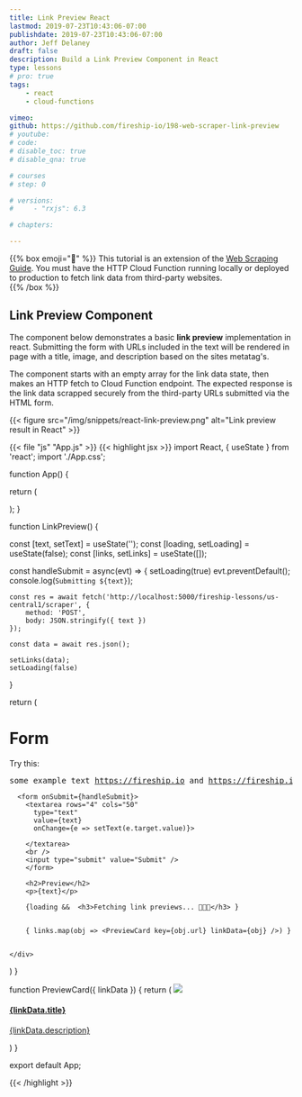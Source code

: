 ```yaml
---
title: Link Preview React
lastmod: 2019-07-23T10:43:06-07:00
publishdate: 2019-07-23T10:43:06-07:00
author: Jeff Delaney
draft: false
description: Build a Link Preview Component in React
type: lessons
# pro: true
tags: 
    - react
    - cloud-functions

vimeo: 
github: https://github.com/fireship-io/198-web-scraper-link-preview
# youtube: 
# code: 
# disable_toc: true
# disable_qna: true

# courses
# step: 0

# versions: 
#     - "rxjs": 6.3

# chapters:

---
```


{{% box emoji="👀" %}}
This tutorial is an extension of the [Web Scraping Guide](/lessons/web-scraping-guide/). You must have the HTTP Cloud Function running locally or deployed to production to fetch link data from third-party websites.  
{{% /box %}}


## Link Preview Component

The component below demonstrates a basic **link preview** implementation in react. Submitting the form with URLs included in the text will be rendered in page with a title, image, and description based on the sites metatag's.

The component starts with an empty array for the link data state, then makes an HTTP fetch to Cloud Function endpoint. The expected response is the link data scrapped securely from the third-party URLs submitted via the HTML form.  

{{< figure src="/img/snippets/react-link-preview.png" alt="Link preview result in React" >}}


{{< file "js" "App.js" >}}
{{< highlight jsx >}}
import React, { useState } from 'react';
import './App.css';

function App() {

  return (
    <div className="App">
      <LinkPreview />
    </div>
  );
}

function LinkPreview() {

  const [text, setText] = useState('');
  const [loading, setLoading] = useState(false);
  const [links, setLinks] = useState([]);

  const handleSubmit = async(evt) => {
    setLoading(true)
    evt.preventDefault();
    console.log(`Submitting ${text}`);

    const res = await fetch('http://localhost:5000/fireship-lessons/us-central1/scraper', { 
        method: 'POST', 
        body: JSON.stringify({ text }) 
    });

    const data = await res.json();

    setLinks(data);
    setLoading(false)
  }

  return (
    <div>
      <h1>Form</h1>
      Try this: <pre>some example text https://fireship.io and https://fireship.io/courses/javascript/</pre>

      <form onSubmit={handleSubmit}>
        <textarea rows="4" cols="50" 
          type="text" 
          value={text}
          onChange={e => setText(e.target.value)}>

        </textarea>
        <br />
        <input type="submit" value="Submit" />
        </form>

        <h2>Preview</h2>
        <p>{text}</p>

        {loading &&  <h3>Fetching link previews... 🤔🤔🤔</h3> }


        { links.map(obj => <PreviewCard key={obj.url} linkData={obj} />) }


    </div>
  )
}

function PreviewCard({ linkData }) {
  return (
    <a className="preview" href={linkData.url}>
      <img src={linkData.image} />
      <div>
        <h4>{linkData.title}</h4>
        <p>{linkData.description}</p>
      </div>
    </a>
  )
}

export default App;

{{< /highlight >}}
